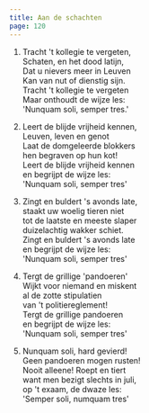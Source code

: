 ```yaml
---
title: Aan de schachten
page: 120
---  
```


1. Tracht 't kollegie te vergeten,  
Schaten, en het dood latijn,  
Dat u nievers meer in Leuven  
Kan van nut of dienstig sijn.  
Tracht 't kollegie te vergeten  
Maar onthoudt de wijze les:  
'Nunquam soli, semper tres.'  


2. Leert de blijde vrijheid kennen,  
Leuven, leven en genot  
Laat de domgeleerde blokkers  
hen begraven op hun kot!  
Leert de blijde vrijheid kennen  
en begrijpt de wijze les:  
'Nunquam soli, semper tres'  


3. Zingt en buldert 's avonds late,  
staakt uw woelig tieren niet  
tot de laatste en meeste slaper  
duizelachtig wakker schiet.  
Zingt en buldert 's avonds late  
en begrijpt de wijze les:  
'Nunquam soli, semper tres'  


4. Tergt de grillige 'pandoeren'  
Wijkt voor niemand en miskent  
al de zotte stipulatien  
van 't politiereglement!  
Tergt de grillige pandoeren  
en begrijpt de wijze les:  
'Nunquam soli, semper tres'  


5. Nunquam soli, hard gevierd!  
Geen pandoeren mogen rusten!  
Nooit alleene! Roept en tiert  
want men bezigt slechts in juli,  
op 't exaam, de dwaze les:  
'Semper soli, numquam tres'  
